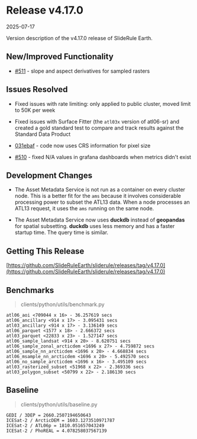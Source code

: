 # Release v4.17.0

2025-07-17

Version description of the v4.17.0 release of SlideRule Earth.

## New/Improved Functionality

* [#511](https://github.com/SlideRuleEarth/sliderule/pull/511) - slope and aspect derivatives for sampled rasters

## Issues Resolved

* Fixed issues with rate limiting: only applied to public cluster, moved limit to 50K per week

* Fixed issues with Surface Fitter (the `atl03x` version of atl06-sr) and created a gold standard test to compare and track results against the Standard Data Product

* [031ebaf](https://github.com/SlideRuleEarth/sliderule/commit/031ebaf3932685fcf0451d816e021106005ff3d4) - code now uses CRS information for pixel size

* [#510](https://github.com/SlideRuleEarth/sliderule/issues/510) - fixed N/A values in grafana dashboards when metrics didn't exist

## Development Changes

* The Asset Metadata Service is not run as a container on every cluster node.  This is a better fit for the `ams` because it involves considerable processing power to subset the ATL13 data.  When a node processes an ATL13 request, it uses the `ams` running on the same node.

* The Asset Metadata Service now uses **duckdb** instead of **geopandas** for spatial subsetting.  **duckdb** uses less memory and has a faster startup time.  The query time is similar.

## Getting This Release

[https://github.com/SlideRuleEarth/sliderule/releases/tag/v4.17.0](https://github.com/SlideRuleEarth/sliderule/releases/tag/v4.17.0)

## Benchmarks
> clients/python/utils/benchmark.py
```
atl06_aoi <709044 x 16> - 36.257619 secs
atl06_ancillary <914 x 17> - 3.095431 secs
atl03_ancillary <914 x 17> - 3.136149 secs
atl06_parquet <1577 x 18> - 2.666372 secs
atl03_parquet <22833 x 23> - 1.527147 secs
atl06_sample_landsat <914 x 20> - 8.620751 secs
atl06_sample_zonal_arcticdem <1696 x 27> - 4.759872 secs
atl06_sample_nn_arcticdem <1696 x 20> - 4.668834 secs
atl06_msample_nn_arcticdem <1696 x 20> - 5.492570 secs
atl06_no_sample_arcticdem <1696 x 16> - 3.495109 secs
atl03_rasterized_subset <51968 x 22> - 2.369336 secs
atl03_polygon_subset <50799 x 22> - 2.186130 secs
```

## Baseline
> clients/python/utils/baseline.py
```
GEDI / 3DEP = 2660.2507194650643
ICESat-2 / ArcticDEM = 1603.1273510971787
ICESat-2 / ATL06p = 1810.051657043249
ICESat-2 / PhoREAL = 4.078258037567139
```